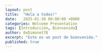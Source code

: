 ```yaml
---
layout: post
title:  "Hola a todos!"
date:   2025-01-30 00:00:00 +0000
categories: Welcome Presentation
tags: [Introducción, Bienvenida]
author: 0xDimonet78
excerpt: "Este es un post de bienvenida."
published: true
---
```

